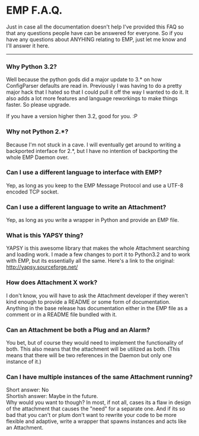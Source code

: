 # EMP F.A.Q. #

Just in case all the documentation doesn't help I've provided this FAQ so that
any questions people have can be answered for everyone. So if you have any 
questions about ANYHING relating to EMP, just let me know and I'll answer it 
here.

-------------------------------------------------------------------------------

### Why Python 3.2? ###


Well because the python gods did a major update to 3.* on how ConfigParser 
defaults are read in. Previously I was having to do a pretty major hack that I 
hated so that I could pull it off the way I wanted to do it. It also adds a lot
more features and language reworkings to make things faster. So please upgrade.

If you have a version higher then 3.2, good for you. :P


### Why not Python 2.*? ###

Because I'm not stuck in a cave. I will eventually get around to writing a 
backported interface for 2.*, but I have no intention of backporting the whole
EMP Daemon over.


### Can I use a different language to interface with EMP? ###


Yep, as long as you keep to the EMP Message Protocol and use a UTF-8 encoded
TCP socket.


### Can I use a different language to write an Attachment? ###


Yep, as long as you write a wrapper in Python and provide an EMP file.


### What is this YAPSY thing? ###


YAPSY is this awesome library that makes the whole Attachment searching and 
loading work. I made a few changes to port it to Python3.2 and to work with
EMP, but its essentially all the same. Here's a link to the original:
<http://yapsy.sourceforge.net/>

                    
### How does Attachment X work? ###

I don't know, you will have to ask the Attachment developer if they weren't kind
enough to provide a README or some form of documentation. Anything in the base
release has documentation either in the EMP file as a comment or in a README
file bundled with it.

                              
### Can an Attachment be both a Plug and an Alarm? ###

You bet, but of course they would need to implement the functionality of both.
This also means that the attachment will be utilized as both. (This means that
there will be two references in the Daemon but only one instance of it.)


### Can I have multiple instances of the same Attachment running? ###


Short answer: No   
Shortish answer: Maybe in the future.   
Why would you want to though? In most, if not all, cases its a flaw in design
of the attachment that causes the "need" for a separate one. And if its so bad
that you can't or plum don't want to rewrite your code to be more flexible and
adaptive, write a wrapper that spawns instances and acts like an Attachment.




